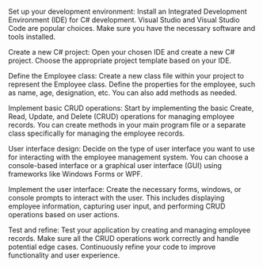 Set up your development environment: Install an Integrated Development Environment (IDE) for C# development. Visual Studio and Visual Studio Code are popular choices. Make sure you have the necessary software and tools installed.

Create a new C# project: Open your chosen IDE and create a new C# project. Choose the appropriate project template based on your IDE.

Define the Employee class: Create a new class file within your project to represent the Employee class. Define the properties for the employee, such as name, age, designation, etc. You can also add methods as needed.

Implement basic CRUD operations: Start by implementing the basic Create, Read, Update, and Delete (CRUD) operations for managing employee records. You can create methods in your main program file or a separate class specifically for managing the employee records.

User interface design: Decide on the type of user interface you want to use for interacting with the employee management system. You can choose a console-based interface or a graphical user interface (GUI) using frameworks like Windows Forms or WPF.

Implement the user interface: Create the necessary forms, windows, or console prompts to interact with the user. This includes displaying employee information, capturing user input, and performing CRUD operations based on user actions.

Test and refine: Test your application by creating and managing employee records. Make sure all the CRUD operations work correctly and handle potential edge cases. Continuously refine your code to improve functionality and user experience.